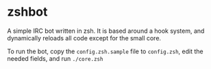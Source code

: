 zshbot
======

A simple IRC bot written in zsh.
It is based around a hook system, and dynamically reloads all code except for the small core.

To run the bot, copy the  `config.zsh.sample` file to `config.zsh`, edit the needed fields, and run `./core.zsh`